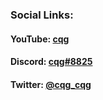 ### Social Links: 
#### YouTube: [cqg](https://youtube.com/c/cqgbutbetter)
#### Discord: [cqg#8825](https://discord.gg/nBxFswKa6G)
#### Twitter: [@cqg_cqg](https://twitter.com/cqg_cqg)
